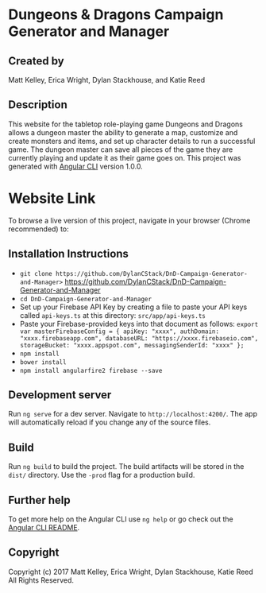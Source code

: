 # Dungeons & Dragons Campaign Generator and Manager

## Created by

Matt Kelley, Erica Wright, Dylan Stackhouse, and Katie Reed

## Description

This website for the tabletop role-playing game Dungeons and Dragons allows a dungeon master the ability to generate a map, customize and create monsters and items, and set up character details to run a successful game. The dungeon master can save all pieces of the game they are currently playing and update it as their game goes on.
This project was generated with [Angular CLI](https://github.com/angular/angular-cli) version 1.0.0.

# Website Link

To browse a live version of this project, navigate in your browser (Chrome recommended) to:

## Installation Instructions

* `git clone https://github.com/DylanCStack/DnD-Campaign-Generator-and-Manager>` https://github.com/DylanCStack/DnD-Campaign-Generator-and-Manager
* `cd DnD-Campaign-Generator-and-Manager`
* Set up your Firebase API Key by creating a file to paste your API keys called `api-keys.ts` at this directory: `src/app/api-keys.ts`
* Paste your Firebase-provided keys into that document as follows:
`export var masterFirebaseConfig = {
    apiKey: "xxxx",
    authDomain: "xxxx.firebaseapp.com",
    databaseURL: "https://xxxx.firebaseio.com",
    storageBucket: "xxxx.appspot.com",
    messagingSenderId: "xxxx"
  };`
* `npm install`
* `bower install`
* `npm install angularfire2 firebase --save`

## Development server

Run `ng serve` for a dev server. Navigate to `http://localhost:4200/`. The app will automatically reload if you change any of the source files.

## Build

Run `ng build` to build the project. The build artifacts will be stored in the `dist/` directory. Use the `-prod` flag for a production build.

## Further help

To get more help on the Angular CLI use `ng help` or go check out the [Angular CLI README](https://github.com/angular/angular-cli/blob/master/README.md).

## Copyright

Copyright (c) 2017 Matt Kelley, Erica Wright, Dylan Stackhouse, Katie Reed All Rights Reserved.
